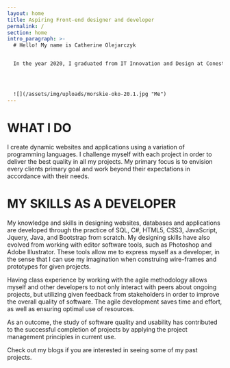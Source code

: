 ```yaml
---
layout: home
title: Aspiring Front-end designer and developer
permalink: /
section: home
intro_paragraph: >-
  # Hello! My name is Catherine Olejarczyk


  In the year 2020, I graduated from IT Innovation and Design at Conestoga College in Waterloo. My objective in the working world is to seek employment in the field of Information technology where I can utilize and further develop the skills I have acquired as an IT Innovation and Design student. My main ambition is to enhance my skills as a front-end developer because I enjoy being creative and learning new techniques in developing client-side designs. 




  ![](/assets/img/uploads/morskie-oko-20.1.jpg "Me")
---
```

# **WHAT I DO**

I create dynamic websites and applications using a variation of programming languages. I challenge myself with each project in order to deliver the best quality in all my projects. My primary focus is to envision every clients primary goal and work beyond their expectations in accordance with their needs.

# MY SKILLS AS A DEVELOPER

My knowledge and skills in designing websites, databases and applications are developed through the practice of SQL, C#, HTML5, CSS3, JavaScript, Jquery, Java, and Bootstrap from scratch. My designing skills have also evolved from working with editor software tools, such as Photoshop and Adobe Illustrator. These tools allow me to express myself as a developer, in the sense that I can use my imagination when construing wire-frames and prototypes for given projects.  

Having class experience by working with the agile methodology allows myself and other developers to not only interact with peers about ongoing projects, but utilizing given feedback from stakeholders in order to improve the overall quality of software. The agile development saves time and effort, as well as ensuring optimal use of resources.  

As an outcome, the study of software quality and usability has contributed to the successful completion of projects by applying the project management principles in current use. 

Check out my blogs if you are interested in seeing some of my past projects.
